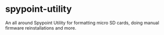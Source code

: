 # spypoint-utility
An all around Spypoint Utility for formatting micro SD cards, doing manual firmware reinstallations and more.
